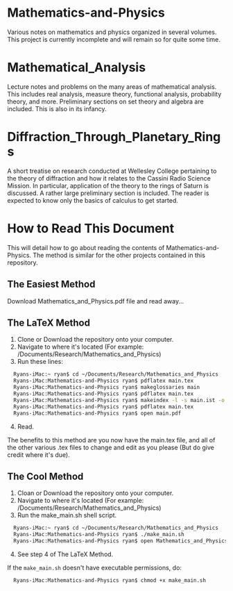 # Mathematics-and-Physics
Various notes on mathematics and physics organized in several volumes. This project is
currently incomplete and will remain so for quite some time.

# Mathematical_Analysis
Lecture notes and problems on the many areas of mathematical analysis. This includes
real analysis, measure theory, functional analysis, probability theory, and more.
Preliminary sections on set theory and algebra are included. This is also in its infancy.

# Diffraction_Through_Planetary_Rings
A short treatise on research conducted at Wellesley College pertaining to the theory of
diffraction and how it relates to the Cassini Radio Science Mission. In particular, application
of the theory to the rings of Saturn is discussed. A rather large preliminary section is included.
The reader is expected to know only the basics of calculus to get started.

# How to Read This Document
This will detail how to go about reading the contents of Mathematics-and-Physics. The
method is similar for the other projects contained in this repository.
## The Easiest Method
Download Mathematics_and_Physics.pdf file and read away...

## The LaTeX Method
  1. Clone or Download the repository onto your computer.
  2. Navigate to where it's located (For example: /Documents/Research/Mathematics_and_Physics)
  3. Run these lines:
```Bash
  Ryans-iMac:~ ryan$ cd ~/Documents/Research/Mathematics_and_Physics
  Ryans-iMac:Mathematics-and-Physics ryan$ pdflatex main.tex
  Ryans-iMac:Mathematics-and-Physics ryan$ makeglossaries main
  Ryans-iMac:Mathematics-and-Physics ryan$ pdflatex main.tex
  Ryans-iMac:Mathematics-and-Physics ryan$ makeindex -l -s main.ist -o main.gls main.glo
  Ryans-iMac:Mathematics-and-Physics ryan$ pdflatex main.tex
  Ryans-iMac:Mathematics-and-Physics ryan$ open main.pdf
```
  4. Read.

The benefits to this method are you now have the main.tex file, and all of the other various
.tex files to change and edit as you please (But do give credit where it's due).

## The Cool Method
  1. Cloan or Download the repository onto your computer.
  2. Navigate to where it's located (For example: /Documents/Research/Mathematics_and_Physics)
  3. Run the make_main.sh shell script.
```Bash
  Ryans-iMac:~ ryan$ cd ~/Documents/Research/Mathematics_and_Physics
  Ryans-iMac:Mathematics-and-Physics ryan$ ./make_main.sh
  Ryans-iMac:Mathematics-and-Physics ryan$ open Mathematics_and_Physics.pdf
```
  4. See step 4 of The LaTeX Method.

If the `make_main.sh` doesn't have executable permissions, do:
```Bash
  Ryans-iMac:Mathematics-and-Physics ryan$ chmod +x make_main.sh
```
